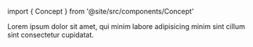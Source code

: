 import { Concept } from '@site/src/components/Concept'

<Concept
  title = "Motion Capture"
  kind  = "Advanced"
  block = {true}>
Lorem ipsum dolor sit amet, qui minim labore adipisicing minim sint cillum sint consectetur cupidatat.  
</Concept>

